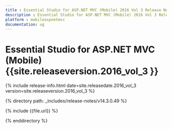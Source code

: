 ```yaml
---
title : Essential Studio for ASP.NET MVC (Mobile) 2016 Vol 3 Release Notes
description : Essential Studio for ASP.NET MVC (Mobile) 2016 Vol 3 Release Notes
platform : mobileaspnetmvc
documentation: ug
---
```


# Essential Studio for ASP.NET MVC (Mobile) {{site.releaseversion.2016_vol_3 }}

{% include release-info.html date=site.releasedate.2016_vol_3 version=site.releaseversion.2016_vol_3 %} 

{% directory path: _includes/release-notes/v14.3.0.49 %}

{% include {{file.url}} %}

{% enddirectory %}
